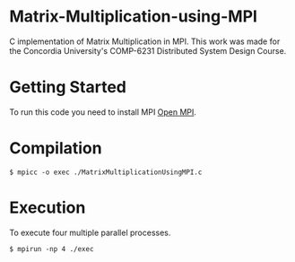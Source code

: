 # Matrix-Multiplication-using-MPI
C implementation of Matrix Multiplication in MPI. This work was made for the Concordia University's COMP-6231 Distributed System Design Course.

# Getting Started
To run this code you need to install MPI [Open MPI](https://www.open-mpi.org/).

# Compilation
    $ mpicc -o exec ./MatrixMultiplicationUsingMPI.c 
    
# Execution
To execute four multiple parallel processes.

    $ mpirun -np 4 ./exec
  
